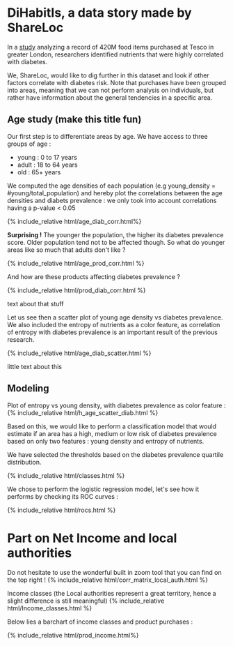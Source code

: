 # DiHabitIs,  a data story made by ShareLoc

In a [study](https://www.ncbi.nlm.nih.gov/pmc/articles/PMC7029018/) analyzing a record of 420M food items purchased at Tesco in greater London, researchers identified nutrients that were highly correlated with diabetes. 

We, ShareLoc, would like to dig further in this dataset and look if other factors correlate with diabetes risk. 
Note that purchases have been grouped into areas, meaning that we can not perform analysis on individuals, but rather have information about the general tendencies in a specific area.  

## Age study (make this title fun)

Our first step is to differentiate areas by age. We have access to three groups of age : 
- young : 0 to 17 years
- adult : 18 to 64 years
- old   : 65+ years

We computed the age densities of each population (e.g young_density = #young/total_population) and hereby plot the correlations between the age densities and diabets prevalence : we only took into account correlations having a p-value < 0.05

{% include_relative html/age_diab_corr.html%}

**Surprising !** The younger the population, the higher its diabetes prevalence score. Older population tend not to be affected though. So what do younger areas like so much that adults don't like ? 

{% include_relative html/age_prod_corr.html %}

And how are these products affecting diabetes prevalence ? 

{% include_relative html/prod_diab_corr.html %}

text about that stuff 

Let us see then a scatter plot of young age density vs diabetes prevalence. We also included the entropy of nutrients as a color feature, as correlation of entropy with diabetes prevalence is an important result of the previous research. 

{% include_relative html/age_diab_scatter.html %}

little text about this

## Modeling 
Plot of entropy vs young density, with diabetes prevalence as color feature : 
{% include_relative html/h_age_scatter_diab.html %} 

Based on this, we would like to perform a classification model that would estimate if an area has a high, medium or low risk of diabetes prevalence based on only two features : young density and entropy of nutrients. 

We have selected the thresholds based on the diabetes prevalence quartile distribution. 

{% include_relative html/classes.html %}

We chose to perform the logistic regression model, let's see how it performs by checking its ROC curves : 

{% include_relative html/rocs.html %}



# Part on Net Income and local authorities
Do not hesitate to use the wonderful built in zoom tool that you can find on the top right !
{% include_relative html/corr_matrix_local_auth.html %}

Income classes (the Local authorities represent a great territory, hence a slight difference is still meaningful) 
{% include_relative html/Income_classes.html %}

Below lies a barchart of income classes and product purchases : 

{% include_relative html/prod_income.html%}
